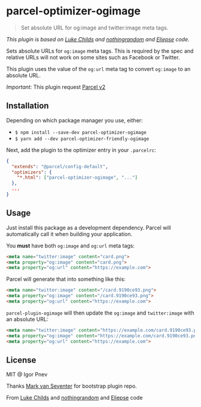 # parcel-optimizer-ogimage

> Set absolute URL for og:image and twitter:image meta tags.


*This plugin is based on [Luke Childs](https://github.com/lukechilds/parcel-plugin-ogimage) and [nothingrandom](https://github.com/nothingrandom/parcel-plugin-ogimage)  and [Eliepse](https://github.com/Eliepse/parcel-plugin-metaimage) code.*

Sets absolute URLs for `og:image` meta tags. This is required by the spec and relative URLs will not work on some sites such as Facebook or Twitter.

This plugin uses the value of the `og:url` meta tag to convert `og:image` to an absolute URL.

*Important:* This plugin request [Parcel v2](https://v2.parceljs.org/)

## Installation
Depending on which package manager you use, either:
* `$ npm install --save-dev parcel-optimizer-ogimage`
* `$ yarn add --dev parcel-optimizer-friendly-ogimage`

Next, add the plugin to the optimizer entry in your `.parcelrc`:

```json
{
  "extends": "@parcel/config-default",
  "optimizers": {
    "*.html": ["parcel-optimizer-ogimage", "..."]
  },
  ...
}
```
## Usage

Just install this package as a development dependency. Parcel will automatically call it when building your application.

You **must** have both `og:image` and `og:url` meta tags:

```html
<meta name="twitter:image" content="card.png">
<meta property="og:image" content="card.png">
<meta property="og:url" content="https://example.com">
```

Parcel will generate that into something like this:

```html
<meta name="twitter:image" content="/card.9190ce93.png">
<meta property="og:image" content="/card.9190ce93.png">
<meta property="og:url" content="https://example.com">
```

`parcel-plugin-ogimage` will then update the `og:image` and `twitter:image` with an absolute URL:

```html
<meta name="twitter:image" content="https://example.com/card.9190ce93.png">
<meta property="og:image" content="https://example.com/card.9190ce93.png">
<meta property="og:url" content="https://example.com">
```


## License

MIT @ Igor Pnev

Thanks [Mark van Seventer](https://github.com/vseventer/parcel-optimizer-friendly-urls) for bootstrap plugin repo.

From [Luke Childs](https://github.com/lukechilds/parcel-plugin-ogimage) and [nothingrandom](https://github.com/nothingrandom/parcel-plugin-ogimage)  and [Eliepse](https://github.com/Eliepse/parcel-plugin-metaimage) code